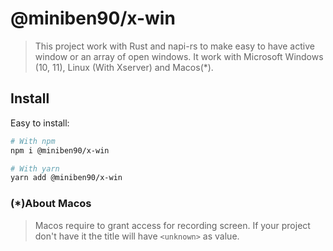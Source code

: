 # @miniben90/x-win

> This project work with Rust and napi-rs to make easy to have active window or an array of open windows.
> It work with Microsoft Windows (10, 11), Linux (With Xserver) and Macos(*).

## Install

Easy to install:

```sh
# With npm
npm i @miniben90/x-win

# With yarn
yarn add @miniben90/x-win
```

### (*)About Macos

> Macos require to grant access for recording screen. If your project don't have it the title will have `<unknown>` as value.